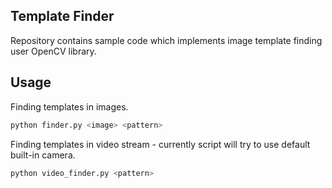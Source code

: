 Template Finder
---------------

Repository contains sample code which implements image template finding user OpenCV library.

Usage
-----
Finding templates in images.
```bash
python finder.py <image> <pattern>
```

Finding templates in video stream - currently script will try to use default built-in camera.
```bash
python video_finder.py <pattern>
```
